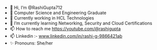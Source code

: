 - 👋 Hi, I’m @RashiGupta712
- 💞️ Computer Science and Engineering Graduate
- 👀 Currently working in HCL Technologies
- 🌱 I’m currently learning Networking, Security and Cloud Certifications
- 📫 How to reach me https://youtube.com/@rashigupta 
- 📫 Linkedin :- www.linkedin.com/in/rashi-g-9866421ab
- ✨ Pronouns: She/her

<!---
RashiGupta712/RashiGupta712 is a ✨ special ✨ repository because its `README.md` (this file) appears on your GitHub profile.
You can click the Preview link to take a look at your changes.
--->
